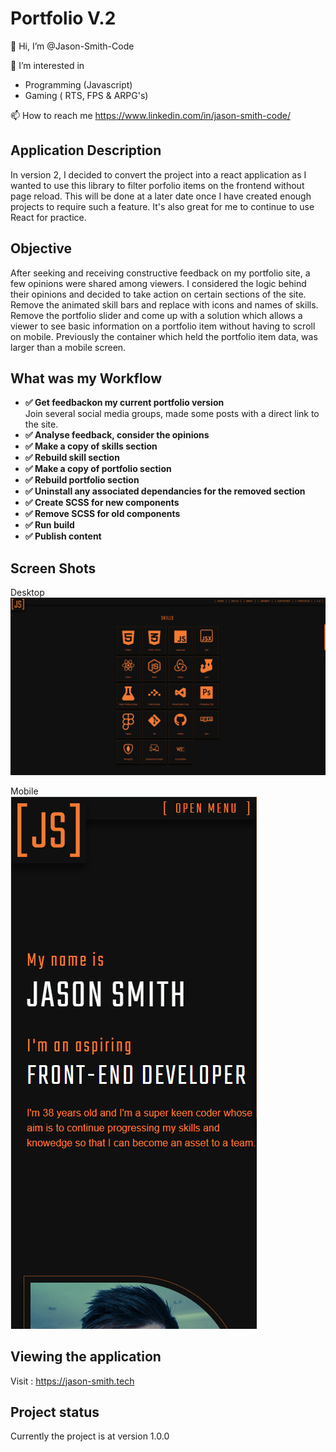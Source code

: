 # Portfolio V.2

👋 Hi, I’m @Jason-Smith-Code

👀 I’m interested in

- Programming (Javascript)
- Gaming ( RTS, FPS & ARPG's)

📫 How to reach me
https://www.linkedin.com/in/jason-smith-code/

## Application Description

In version 2, I decided to convert the project into a react application as I wanted to use this library to filter porfolio items on the frontend without page reload.
This will be done at a later date once I have created enough projects to require such a feature.
It's also great for me to continue to use React for practice. 

## Objective

After seeking and receiving constructive feedback on my portfolio site, a few opinions were shared among viewers. I considered the logic behind their opinions and decided to take action on certain sections of the site.
Remove the animated skill bars and replace with icons and names of skills. Remove the portfolio slider and come up with a solution which allows a viewer to see basic information on a portfolio item without having to scroll on mobile.
Previously the container which held the portfolio item data, was larger than a mobile screen. 

## What was my Workflow

- **✅ Get feedbackon my current portfolio version** <br>
  Join several social media groups, made some posts with a direct link to the site.
- **✅ Analyse feedback, consider the opinions** <br>
- **✅ Make a copy of skills section** <br>
- **✅ Rebuild skill section** <br>
- **✅ Make a copy of portfolio section** <br>
- **✅ Rebuild portfolio section** <br>
- **✅ Uninstall any associated dependancies for the removed section** <br>
- **✅ Create SCSS for new components** <br>
- **✅ Remove SCSS for old components** <br>
- **✅ Run build** <br>
- **✅ Publish content** <br>


## Screen Shots

Desktop <br>
![Main Page : Light Theme](src/images/screenShots/desktop.jpg)<br>

Mobile <br>
![Main Page : Dark Theme](src/images/screenShots/mobile.jpg)

## Viewing the application

Visit : https://jason-smith.tech

## Project status

Currently the project is at version 1.0.0
